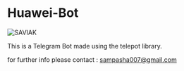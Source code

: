 Huawei-Bot
==========

![SAVIAK](http://teckhike.com/wp-content/uploads/2016/12/What-Does-BOT-Mean.jpeg)

This is a Telegram Bot made using the telepot library.

for further info please contact : sampasha007@gmail.com
